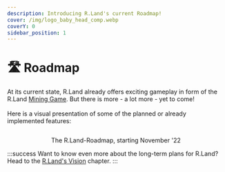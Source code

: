 ```yaml
---
description: Introducing R.Land's current Roadmap!
cover: /img/logo_baby_head_comp.webp
coverY: 0
sidebar_position: 1
---
```


# 🛣 Roadmap

At its current state, R.Land already offers exciting gameplay in form of the R.Land [Mining Game](/gaming/r.land-mining-game/). But there is more - a lot more - yet to come!\
\
Here is a visual presentation of some of the planned or already implemented features:

<center><img src="/img/Roadmap_ticked Kopie.jpg" alt="" /><figcaption><p>The R.Land-Roadmap, starting November '22</p></figcaption></center>

:::success
Want to know even more about the long-term plans for R.Land? Head to the [R.Land's Vision](/r.lands-history-and-future/r.lands-vision) chapter.
:::
